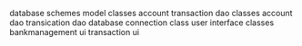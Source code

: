 database schemes
model classes 
account
transaction
dao classes
account dao
transication dao
database connection class
user interface classes 
bankmanagement ui
transaction ui 
